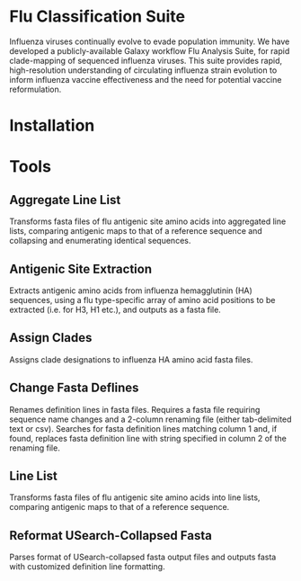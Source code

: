 # Flu Classification Suite
Influenza viruses continually evolve to evade population immunity. We have developed a publicly-available Galaxy workflow Flu Analysis Suite, for rapid clade-mapping of sequenced influenza viruses. This suite provides rapid, high-resolution understanding of circulating influenza strain evolution to inform influenza vaccine effectiveness and the need for potential vaccine reformulation. 

# Installation

# Tools

## Aggregate Line List
Transforms fasta files of flu antigenic site amino acids into aggregated line lists, comparing antigenic maps to that of a reference sequence and collapsing and enumerating identical sequences.

## Antigenic Site Extraction
Extracts antigenic amino acids from influenza hemagglutinin (HA) sequences, using a flu type-specific array of amino acid positions to be extracted (i.e. for H3, H1 etc.), and outputs as a fasta file.

## Assign Clades
Assigns clade designations to influenza HA amino acid fasta files.

## Change Fasta Deflines
Renames definition lines in fasta files. Requires a fasta file requiring sequence name changes and a 2-column renaming file (either tab-delimited text or csv). Searches for fasta definition lines matching column 1 and, if found, replaces fasta definition line with string specified in column 2 of the renaming file.

## Line List
Transforms fasta files of flu antigenic site amino acids into line lists, comparing antigenic maps to that of a reference sequence.

## Reformat USearch-Collapsed Fasta
Parses format of USearch-collapsed fasta output files and outputs fasta with customized definition line formatting.
